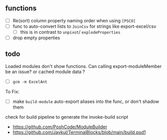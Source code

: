 ## functions 

- [ ] Re(sort) column property naming order when using `[PSCO]`
- [ ] func to auto-convert lists to `JoinCsv` for strings like export-excel/csv
  - [ ] this is in contrast to `unpivot`/ `explodeProperties`
- [ ] drop empty properties

## todo

Loaded modules don't show functions.
Can calling export-moduleMember be an issue? or cached module data ?

- [ ] `gcm -m ExcelAnt`

To Fix:

- [ ] make `build-module` auto-export aliases into the func, or don't shadow them

check for build pipeline to generate the invoke-build script

- https://github.com/PoshCode/ModuleBuilder
- https://github.com/Jaykul/TerminalBlocks/blob/main/build.psd1
